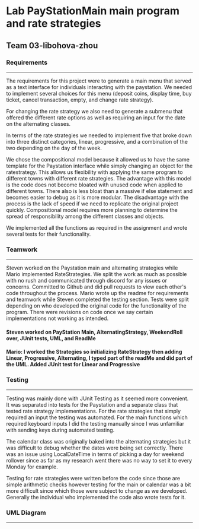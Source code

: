 # Lab PayStationMain main program and rate strategies
## Team 03-libohova-zhou
### Requirements
------------------------------------------------------------------------------------------------
The requirements for this project were to generate a main menu that served as a text interface for individuals 
interacting with the paystation. We needed to implement several choices for this menu (deposit coins, display time, buy
ticket, cancel transaction, empty, and change rate strategy). 

For changing the rate strategy we also need to generate a submenu that offered the different rate options as well as 
requiring an input for the date on the alternating classes. 

In terms of the rate strategies we needed to implement five that broke down into three distinct categories, linear, 
progressive, and a combination of the two depending on the day of the week. 

We chose the compositional model because it allowed us to have the same template for the Paystation 
interface while simply changing an object for the ratestrategy. This allows us flexibility with 
applying the same program to different towns with different rate strategies. The advantage with this model is the code
does not become bloated with unused code when applied to different towns. There also is less bloat than a massive if 
else statement and becomes easier to debug as it is more modular. The disadvantage with the process is the lack of speed 
if we need to replicate the original project quickly. Compositional model requires more planning to determine the spread
of responsibility among the different classes and objects. 

We implemented all the functions as required in the assignment and wrote several tests for their functionality. 
### Teamwork
------------------------------------------------------------------------------------------------
Steven worked on the Paystation main and alternating strategies while Mario implemented RateStrategies. We split the 
work as much as possible with no rush and communicated through discord for any issues or concerns. Committed to Github 
and did pull requests to view each other's code throughout the process. Mario wrote up the readme for requirements and 
teamwork while Steven completed the testing section. Tests were split depending on who developed the original code for 
the functionality of the program. There were revisions on code once we say certain implementations not working as intended.

#### Steven worked on PayStation Main, AlternatingStrategy, WeekendRoll over, JUnit tests, UML, and ReadMe

#### Mario: I worked the Strategies so initializing RateStrategy then adding Linear, Progressive, Alternating, I typed part of the readMe and did part of the UML. Added JUnit test for Linear and Progressive



### Testing
------------------------------------------------------------------------------------------------
Testing was mainly done with JUnit Testing as it seemed more convenient. It was separated into tests for the Paystation 
and a separate class that tested rate strategy implementations. For the rate strategies that simply required an input 
the testing was automated. For the main functions which required keyboard inputs I did the testing manually since I was
unfamiliar with sending keys during automated testing. 

The calendar class was originally baked into the alternating strategies but it was difficult to debug whether the dates
were being set correctly. There was an issue using LocalDateTime in terms of picking a day for weekend rollover since as
far as my research went there was no way to set it to every Monday for example. 

Testing for rate strategies were written before the code since those are simple arithmetic checks however testing for 
the main or calendar was a bit more difficult since which those were subject to change as we developed. Generally the 
individual who implemented the code also wrote tests for it. 


### UML Diagram
------------------------------------------------------------------------------------------------
